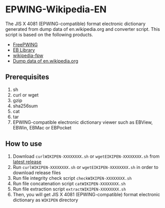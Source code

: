 # EPWING-Wikipedia-EN

The JIS X 4081 (EPWING-compatible) format electronic dictionary generated from dump data of en.wikipedia.org and converter script.
This script is based on the following products.

- [FreePWING](ftp://ftp.sra.co.jp/pub/misc/freepwing/)
- [EB Library](https://github.com/mistydemeo/eb)
- [wikipedia-fpw](http://green.ribbon.to/~ikazuhiro/dic/wikipedia-fpw.html)
- [Dump data of en.wikipedia.org](https://dumps.wikimedia.org/enwiki/)

## Prerequisites

1. sh
2. curl or wget
3. gzip
4. sha256sum
5. cat
6. tar
7. EPWING-compatible electronic dictionary viewer such as EBView, EBWin, EBMac or EBPocket

## How to use

1. Download `curlWIKIPEN-XXXXXXXX.sh` or `wgetEIKIPEN-XXXXXXXX.sh` from [latest release](https://github.com/astanabe/EPWING-Wikipedia-EN/releases/latest)
2. Run `curlWIKIPEN-XXXXXXXX.sh` or `wgetEIKIPEN-XXXXXXXX.sh` in order to download release files
3. Run file integrity check script `checkWIKIPEN-XXXXXXXX.sh`
4. Run file concatenation script `catWIKIPEN-XXXXXXXX.sh`
5. Run file extraction script `extractWIKIPEN-XXXXXXXX.sh`
6. Then, you will get JIS X 4081 (EPWING-compatible) format electronic dictionary as `WIKIPEN` directory
